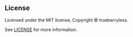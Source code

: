 ## License

Licensed under the MIT license, Copyright © trueberryless.

See [LICENSE](/LICENSE) for more information.
